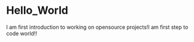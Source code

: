 # Hello_World

I am first introduction to working on opensource projects!I am first step to code world!!

